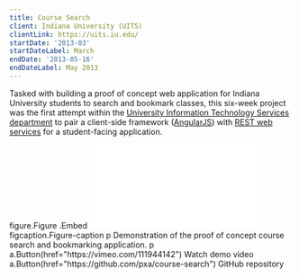 ```yaml
---
title: Course Search
client: Indiana University (UITS)
clientLink: https://uits.iu.edu/
startDate: '2013-03'
startDateLabel: March
endDate: '2013-05-16'
endDateLabel: May 2013
---
```


Tasked with building a proof of concept web application for Indiana University students to search and bookmark classes, this six-week project was the first attempt within the [University Information Technology Services department](http://uits.iu.edu/) to pair a client-side framework ([AngularJS](https://angularjs.org/)) with [REST web services](http://en.wikipedia.org/wiki/Representational_state_transfer) for a student-facing application.

<jade>
figure.Figure
  .Embed
    <iframe src="//player.vimeo.com/video/111944142?title=0&amp;byline=0&amp;portrait=0" frameborder="0" webkitallowfullscreen mozallowfullscreen allowfullscreen></iframe>
  figcaption.Figure-caption
    p Demonstration of the proof of concept course search and bookmarking application.
    p
      a.Button(href="https://vimeo.com/111944142") Watch demo video
      a.Button(href="https://github.com/pxa/course-search") GitHub repository
</jade>
